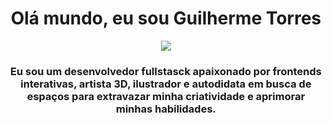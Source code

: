 

<h1 align="center">Olá mundo, eu sou Guilherme Torres</h1>
<div align="center"><img src="https://www.codewars.com/users/Tworres/badges/small"></div>
<h3 align="center">Eu sou um desenvolvedor fullstasck apaixonado por frontends interativas, artista 3D, ilustrador e autodidata em busca de espaços para extravazar minha criatividade e aprimorar minhas habilidades.</h3>




